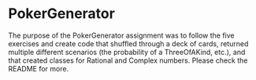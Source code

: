 # PokerGenerator
The purpose of the PokerGenerator assignment was to follow the five exercises and create code that shuffled through a deck of cards, returned multiple different scenarios (the probability of a ThreeOfAKind, etc.), and that created classes for Rational and Complex numbers. Please check the README for more.
